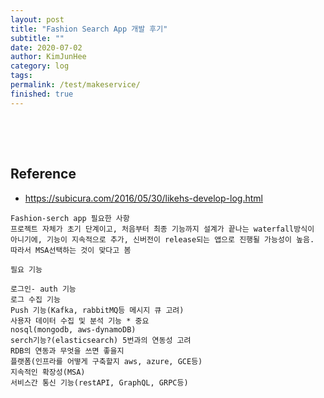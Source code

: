 ```yaml
---
layout: post
title: "Fashion Search App 개발 후기"
subtitle: ""
date: 2020-07-02
author: KimJunHee
category: log
tags: 
permalink: /test/makeservice/
finished: true
---
```


## 




<br/><br/>

## Reference

* <https://subicura.com/2016/05/30/likehs-develop-log.html>

~~~
Fashion-serch app 필요한 사항
프로젝트 자체가 초기 단계이고, 처음부터 최종 기능까지 설계가 끝나는 waterfall방식이 아니기에, 기능이 지속적으로 추가, 신버전이 release되는 앱으로 진행될 가능성이 높음.
따라서 MSA선택하는 것이 맞다고 봄

필요 기능

로그인- auth 기능
로그 수집 기능
Push 기능(Kafka, rabbitMQ등 메시지 큐 고려)
사용자 데이터 수집 및 분석 기능 * 중요
nosql(mongodb, aws-dynamoDB)
serch기능?(elasticsearch) 5번과의 연동성 고려
RDB의 연동과 무엇을 쓰면 좋을지
플랫폼(인프라를 어떻게 구축할지 aws, azure, GCE등)
지속적인 확장성(MSA)
서비스간 통신 기능(restAPI, GraphQL, GRPC등)
~~~